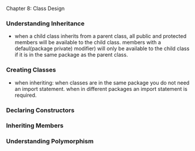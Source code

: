 Chapter 8: Class Design

### Understanding Inheritance

- when a child class inherits from a parent class, all public and protected members will be available to the child class. members with a defaul(package private) modifier) will only be available to the child class if it is in the same package as the parent class.

### Creating Classes

- when inheriting: when classes are in the same package you do not need an import statement. when in different packages an import statement is required.

### Declaring Constructors

### Inheriting Members

### Understanding Polymorphism